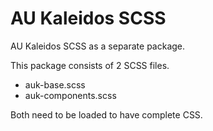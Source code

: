 # AU Kaleidos SCSS

AU Kaleidos SCSS as a separate package.

This package consists of 2 SCSS files.

* auk-base.scss
* auk-components.scss

Both need to be loaded to have complete CSS.
